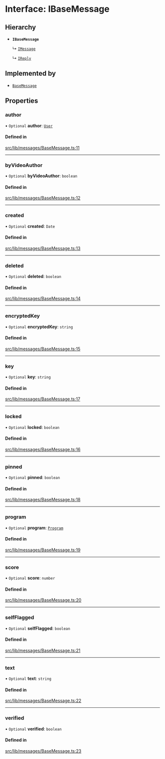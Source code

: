 # Interface: IBaseMessage

## Hierarchy

- **`IBaseMessage`**

  ↳ [`IMessage`](api/interfaces/IMessage.md)

  ↳ [`IReply`](api/interfaces/IReply.md)

## Implemented by

- [`BaseMessage`](api/classes/BaseMessage.md)

## Properties

### author

• `Optional` **author**: [`User`](api/classes/User.md)

#### Defined in

[src/lib/messages/BaseMessage.ts:11](https://github.com/bhavjitChauhan/khan-api/blob/9bcea3fc/src/lib/messages/BaseMessage.ts#L11)

___

### byVideoAuthor

• `Optional` **byVideoAuthor**: `boolean`

#### Defined in

[src/lib/messages/BaseMessage.ts:12](https://github.com/bhavjitChauhan/khan-api/blob/9bcea3fc/src/lib/messages/BaseMessage.ts#L12)

___

### created

• `Optional` **created**: `Date`

#### Defined in

[src/lib/messages/BaseMessage.ts:13](https://github.com/bhavjitChauhan/khan-api/blob/9bcea3fc/src/lib/messages/BaseMessage.ts#L13)

___

### deleted

• `Optional` **deleted**: `boolean`

#### Defined in

[src/lib/messages/BaseMessage.ts:14](https://github.com/bhavjitChauhan/khan-api/blob/9bcea3fc/src/lib/messages/BaseMessage.ts#L14)

___

### encryptedKey

• `Optional` **encryptedKey**: `string`

#### Defined in

[src/lib/messages/BaseMessage.ts:15](https://github.com/bhavjitChauhan/khan-api/blob/9bcea3fc/src/lib/messages/BaseMessage.ts#L15)

___

### key

• `Optional` **key**: `string`

#### Defined in

[src/lib/messages/BaseMessage.ts:17](https://github.com/bhavjitChauhan/khan-api/blob/9bcea3fc/src/lib/messages/BaseMessage.ts#L17)

___

### locked

• `Optional` **locked**: `boolean`

#### Defined in

[src/lib/messages/BaseMessage.ts:16](https://github.com/bhavjitChauhan/khan-api/blob/9bcea3fc/src/lib/messages/BaseMessage.ts#L16)

___

### pinned

• `Optional` **pinned**: `boolean`

#### Defined in

[src/lib/messages/BaseMessage.ts:18](https://github.com/bhavjitChauhan/khan-api/blob/9bcea3fc/src/lib/messages/BaseMessage.ts#L18)

___

### program

• `Optional` **program**: [`Program`](api/classes/Program.md)

#### Defined in

[src/lib/messages/BaseMessage.ts:19](https://github.com/bhavjitChauhan/khan-api/blob/9bcea3fc/src/lib/messages/BaseMessage.ts#L19)

___

### score

• `Optional` **score**: `number`

#### Defined in

[src/lib/messages/BaseMessage.ts:20](https://github.com/bhavjitChauhan/khan-api/blob/9bcea3fc/src/lib/messages/BaseMessage.ts#L20)

___

### selfFlagged

• `Optional` **selfFlagged**: `boolean`

#### Defined in

[src/lib/messages/BaseMessage.ts:21](https://github.com/bhavjitChauhan/khan-api/blob/9bcea3fc/src/lib/messages/BaseMessage.ts#L21)

___

### text

• `Optional` **text**: `string`

#### Defined in

[src/lib/messages/BaseMessage.ts:22](https://github.com/bhavjitChauhan/khan-api/blob/9bcea3fc/src/lib/messages/BaseMessage.ts#L22)

___

### verified

• `Optional` **verified**: `boolean`

#### Defined in

[src/lib/messages/BaseMessage.ts:23](https://github.com/bhavjitChauhan/khan-api/blob/9bcea3fc/src/lib/messages/BaseMessage.ts#L23)
